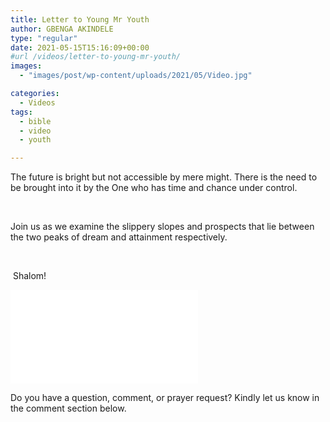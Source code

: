 ```yaml
---
title: Letter to Young Mr Youth
author: GBENGA AKINDELE
type: "regular"
date: 2021-05-15T15:16:09+00:00
#url /videos/letter-to-young-mr-youth/
images: 
  - "images/post/wp-content/uploads/2021/05/Video.jpg"

categories:
  - Videos
tags:
  - bible
  - video
  - youth

---
```

The future is bright but not accessible by mere might. There is the need to be brought into it by the One who has time and chance under control.

&nbsp;

Join us as we examine the slippery slopes and prospects that lie between the two peaks of dream and attainment respectively.

&nbsp;

 Shalom!

<iframe width=&#8221;560&#8243; height=&#8221;315&#8243; src=&#8221;https://www.youtube.com/embed/JV-vwk4NBOQ&#8221; title=&#8221;YouTube video player&#8221; frameborder=&#8221;0&#8243; allow=&#8221;accelerometer; autoplay; clipboard-write; encrypted-media; gyroscope; picture-in-picture&#8221; allowfullscreen></iframe>

Do you have a question, comment, or prayer request? Kindly let us know in the comment section below.